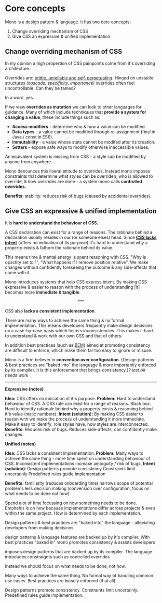 # Core concepts

Mono is a design pattern & language. It has two core concepts:

1. Change overriding mechanism of CSS
2. Give CSS an expressive & unified implementation

## Change overriding mechanism of CSS

In my opinion a high propertion of CSS painpoints come from it's overriding architecture.
 
Overrides are: [brittle, unreliable and self-perpetuating](blog-post-pain-from-overrides). Hinged on unstable structures *(cascade, specificity, importance)* overrides often feel uncontrollable.  Can they be tamed?

In a word, yes.

If we view **overrides as mutation** we can look to other languages for guidance. Many of which include techniques that **provide a system for changing a value**, these include things such as:

- **Access modifiers** - determine who & how a value can be modified.
- **Data types** - a value cannot be modified through re-assignment (final in Java / const in ES6).
- **Immutability** - a value whose state cannot be modifed after its creation.
- **Setters** - expose safe ways to modify otherwise inaccessible values.

An equivalent system is missing from CSS - a style can be modified by anyone from anywhere. 

Mono denounces this liberal attitude to overrides. Instead mono imposes constraints that determine what styles can be overriden, who is allowed to override, & how overrides are done - a system mono calls **controlled overrides**.

**Benefits:** stability: reduces risk of bugs (caused by accidental overrides).


## Give CSS an expressive & unified implementation

It is **hard to understand the behaviour of CSS**.

A CSS declaration can exist for a range of reasons. The rationale behind a declaration usually resides in our (or someone elses) head. Since **[CSS lacks intent](code-snippet)** (offers no indication of its purpose) it's hard to understand why a property exists & fathom the rationale behind its value.

This means time & mental energy is spent reasoning with CSS. "Why is opactity set to 1", "What happens if I remove position relative". We make changes without confidently foreseeing the outcome & any side-affects that come with it.

Mono introduces systems that help CSS express intent. By making CSS expressive & easier to reason with the process of understanding [it] becomes more **immediate & tangible**.

<p align="center">&ast;&ast;&ast;</p>

CSS also **lacks a consistent implementation**.

There are many ways to achieve the same thing & no formal implementation. This means developers frequently make design decisions on a case-by-case basis which fosters inconsistencies. This makes it hard to understand & work with our own CSS and that of others.

In addition best practices (such as [BEM]()) aimed at promoting consistency are difficult to enforce, which make them far too easy to ignore or misuse.

Mono is a firm believer in **convention over configuration**. {Design patterns & best practices are "baked into" the language & more importantly enforced by its compiler. It is this enforcement that brings consistency.}? *last bit needs work*



---

**Expressive (notes)**

**Idea:** CSS offers no indication of it's purpose. 
**Problem:** Hard to understand behaviour of CSS. A CSS rule can exist for a range of reasons. Black box. Hard to identify rationale behind why a property exists & reasoning behind it's value (majic numbers).
**Intent (solution):** By making CSS easier to reason with we make the process of understanding it more immediate. Make it easy to identify: role styles have, how styles are interconnected. 
**Benefits:** Reduces risk of bugs. Reduces side-affects, can confidently make changes.


**Unified (notes)** 

**Idea:** CSS lacks a consistent implementation. 
**Problem:** Many ways to achieve the same thing - more time spent on understanding behaviour of CSS. Inconsistent implementations increase ambiguity / risk of bugs.
**Intent (solution)**: 
Design patterns promote consistency
Constraints limit uncertainly
Predefined rules guide implementation

**Benefits:**
familiarity (reduces onboarding time)
narrows scope of potential problems
less decision making (convension over configuration, focus on what needs to be done not how)

Spend alot of time focussing on how something needs to be done. Emphahis is on how because implementations differ across projects & even within the same project. 
How is determined by each implementation.

Design patterns & best practices are "baked into" the language - alleviating developers from making decisions 

design patterns & language features are backed up by it's compiler. With best practices "baked in" mono promotes consistency & assists developers 

imposes design patterns that are backed up by its compiler. The language introduces constraignts such as controlled overrides

Instead we should focus on what needs to be done, not how. 

Many ways to achieve the same thing. 
No formal way of handling common use cases.
Best practices are loosely enforced (if at all).

Design patterns promote consistency.
Constraints limit uncertainly.
Predefined rules guide implementation.









